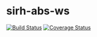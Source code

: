 # sirh-abs-ws

[![Build Status](https://travis-ci.org/DSI-Ville-Noumea/sirh-abs-ws.svg?branch=master)](https://travis-ci.org/DSI-Ville-Noumea/sirh-abs-ws) [![Coverage Status](https://coveralls.io/repos/github/DSI-Ville-Noumea/sirh-abs-ws/badge.svg)](https://coveralls.io/github/DSI-Ville-Noumea/sirh-abs-ws) 
